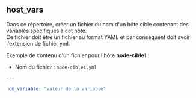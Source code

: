 ## host_vars

Dans ce répertoire, créer un fichier du nom d'un hôte cible contenant des variables spécifiques à cet hôte.  
Ce fichier doit être un fichier au format YAML et par conséquent doit avoir l'extension de fichier yml.

Exemple de contenu d'un fichier pour l'hôte **node-cible1** :  
- Nom du fichier : `node-cible1.yml`
```yaml
---

nom_variable: "valeur de la variable"

```
